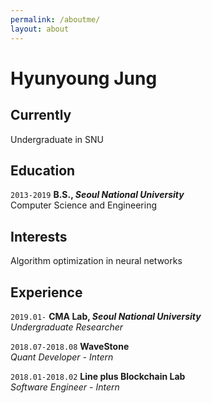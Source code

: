 ```yaml
---
permalink: /aboutme/
layout: about
---
```

# Hyunyoung Jung
<!-- Undergraduate in SNU -->

<!-- <div id="webaddress">
<a href="isaac@applesdofall.org">isaac@applesdofall.org</a>
| <a href="http://en.wikipedia.org/wiki/Isaac_Newton">My wikipedia page</a>
</div> -->


## Currently

Undergraduate in SNU

<!-- ### Specialized in

Laws of motion, gravitation, minting coins, disliking [Robert Hooke](http://en.wikipedia.org/wiki/Robert_Hooke) -->


## Education

<!-- `1654-1660`
__The King's School, Grantham.__

`June 1661 - now`
__Trinity College, Cambridge__

- Sizar

`1667 - death`
__Trinity College, Cambridge__

- Fellow -->
`2013-2019`
__B.S., _Seoul National University___  
Computer Science and Engineering


<!-- ## Awards

`2012`
President, *Royal Society*, London, UK

Associate, *French Academy of Science*, Paris, France -->

## Interests

Algorithm optimization in neural networks


## Experience
`2019.01-`
__CMA Lab, _Seoul National University___  
_Undergraduate Researcher_  

`2018.07-2018.08`
__WaveStone__  
_Quant Developer - Intern_  

`2018.01-2018.02`
__Line plus Blockchain Lab__  
_Software Engineer - Intern_  


<!-- ## Publications -->

<!-- A list is also available [online](http://scholar.google.co.uk/citations?user=LTOTl0YAAAAJ) -->

<!-- ### Journals -->

<!-- `1669`
Newton Sir I, De analysi per æquationes numero terminorum infinitas.

`1669`
Lectiones opticæ.

etc. etc. etc. -->

<!-- ### Patents -->

<!-- `2012`
Infinitesimal calculus for solutions to physics problems, [SMBC](http://www.techdirt.com/articles/20121011/09312820678/if-patents-had-been-around-time-newton.shtml) patent 001
 -->





<!-- ### Footer

Last updated: May 2013 -->
